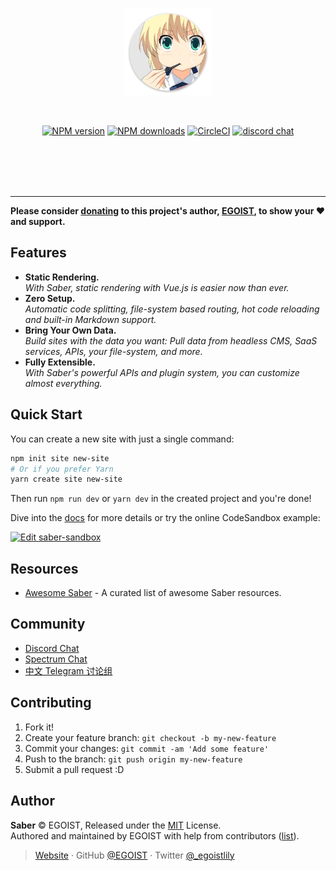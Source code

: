 <br><br>

<p align="center">
<a href="https://saber.land"><img width="140" src="./website/images/logo.png" alt="saber logo"></a>
</p>
<br>

<p align="center"><a href="https://npmjs.com/package/saber"><img src="https://flat.badgen.net/npm/v/saber" alt="NPM version"></a> <a href="https://npmjs.com/package/saber"><img src="https://flat.badgen.net/npm/dm/saber" alt="NPM downloads"></a> <a href="https://circleci.com/gh/egoist/saber/tree/master"><img src="https://flat.badgen.net/circleci/github/egoist/saber/master" alt="CircleCI"></a> <a href="https://chat.saber.land"><img alt="discord chat" src="https://flat.badgen.net/badge/chat/on%20discord/7289da"></a></p>

<br><br><br><br>

---

**Please consider [donating](https://www.patreon.com/egoist) to this project's author, [EGOIST](#author), to show your ❤️ and support.**

## Features

- **Static Rendering.**<br>_With Saber, static rendering with Vue.js is easier now than ever._
- **Zero Setup.**<br>_Automatic code splitting, file-system based routing, hot code reloading and built-in Markdown support._
- **Bring Your Own Data.**<br>_Build sites with the data you want: Pull data from headless CMS, SaaS services, APIs, your file-system, and more._
- **Fully Extensible.**<br>_With Saber's powerful APIs and plugin system, you can customize almost everything._

## Quick Start

You can create a new site with just a single command:

```bash
npm init site new-site
# Or if you prefer Yarn
yarn create site new-site
```

Then run `npm run dev` or `yarn dev` in the created project and you're done!

Dive into the [docs](https://saber.land) for more details or try the online CodeSandbox example:

[![Edit saber-sandbox](https://codesandbox.io/static/img/play-codesandbox.svg)](https://codesandbox.io/s/github/egoist/saber-codesandbox/tree/master/?fontsize=14&module=%2Fpages%2Findex.md)

## Resources

- [Awesome Saber](https://github.com/egoist/awesome-saber) - A curated list of awesome Saber resources.

## Community

- [Discord Chat](https://chat.saber.land)
- [Spectrum Chat](https://spectrum.chat/saber)
- [中文 Telegram 讨论组](https://t.me/joinchat/Bc7EQEaeb4Ty0k5wvRNU7Q)

## Contributing

1. Fork it!
2. Create your feature branch: `git checkout -b my-new-feature`
3. Commit your changes: `git commit -am 'Add some feature'`
4. Push to the branch: `git push origin my-new-feature`
5. Submit a pull request :D

## Author

**Saber** © EGOIST, Released under the [MIT](./LICENSE) License.<br>
Authored and maintained by EGOIST with help from contributors ([list](https://github.com/egoist/saber/contributors)).

> [Website](https://github.com/egoist) · GitHub [@EGOIST](https://github.com/egoist) · Twitter [@\_egoistlily](https://twitter.com/_egoistlily)
